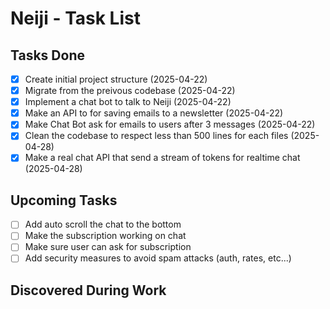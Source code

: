 # Neiji - Task List

## Tasks Done
- [x] Create initial project structure (2025-04-22)
- [x] Migrate from the preivous codebase (2025-04-22)
- [x] Implement a chat bot to talk to Neiji (2025-04-22)
- [x] Make an API to for saving emails to a newsletter (2025-04-22)
- [x] Make Chat Bot ask for emails to users after 3 messages (2025-04-22)
- [x] Clean the codebase to respect less than 500 lines for each files (2025-04-28)
- [x] Make a real chat API that send a stream of tokens for realtime chat (2025-04-28)

## Upcoming Tasks
- [ ] Add auto scroll the chat to the bottom
- [ ] Make the subscription working on chat
- [ ] Make sure user can ask for subscription
- [ ] Add security measures to avoid spam attacks (auth, rates, etc...)

## Discovered During Work
